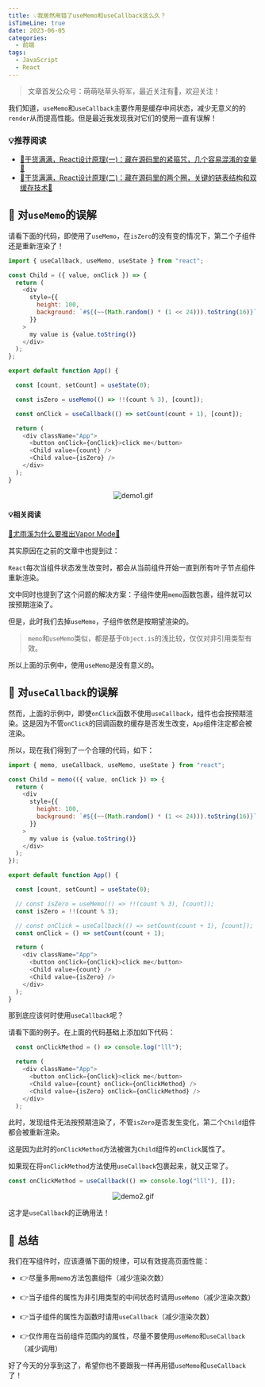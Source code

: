 ```yaml
---
title: 💡我居然用错了useMemo和useCallback这么久？
isTimeLine: true
date: 2023-06-05
categories:
  - 前端
tags:
  - JavaScript
  - React
---
```

> 文章首发公众号：萌萌哒草头将军，最近关注有🎁，欢迎关注！

我们知道，`useMemo`和`useCallback`主要作用是缓存中间状态，减少无意义的的`render`从而提高性能。但是最近我发现我对它们的使用一直有误解！

### 💡推荐阅读

-   [🎉干货满满，React设计原理(一)：藏在源码里的紧箍咒，几个容易混淆的变量🎉](https://juejin.cn/post/7241567583504728119 "https://juejin.cn/post/7241567583504728119")
-   [🎉干货满满，React设计原理(二)：藏在源码里的两个圈，关键的链表结构和双缓存技术🎉](https://link.juejin.cn/?target=)

## 💎 对`useMemo`的误解

请看下面的代码，即使用了`useMemo`，在`isZero`的没有变的情况下，第二个子组件还是重新渲染了！

```js
import { useCallback, useMemo, useState } from "react";

const Child = ({ value, onClick }) => {
  return (
    <div
      style={{
        height: 100,
        background: `#${(~~(Math.random() * (1 << 24))).toString(16)}`
      }}
    >
      my value is {value.toString()}
    </div>
  );
};

export default function App() {

  const [count, setCount] = useState(0);

  const isZero = useMemo(() => !!(count % 3), [count]);

  const onClick = useCallback(() => setCount(count + 1), [count]);

  return (
    <div className="App">
      <button onClick={onClick}>click me</button>
      <Child value={count} />
      <Child value={isZero} />
    </div>
  );
}
```

<p align="center"><img src="https://p6-juejin.byteimg.com/tos-cn-i-k3u1fbpfcp/ab78b32f486049348d365bd15bea677d~tplv-k3u1fbpfcp-watermark.image?" alt="demo1.gif"></p>

#### 💡相关阅读

[🎉尤雨溪为什么要推出Vapor Mode🎉](https://juejin.cn/post/7238153003282513957)

其实原因在之前的文章中也提到过：

`React`每次当组件状态发生改变时，都会从当前组件开始一直到所有叶子节点组件重新渲染。

文中同时也提到了这个问题的解决方案：子组件使用`memo`函数包裹，组件就可以按预期渲染了。

但是，此时我们去掉`useMemo`，子组件依然是按期望渲染的。

> `memo`和`useMemo`类似，都是基于`Object.is`的浅比较，仅仅对非引用类型有效。

所以上面的示例中，使用`useMemo`是没有意义的。

## 💎 对`useCallback`的误解

然而，上面的示例中，即使`onClick`函数不使用`useCallback`，组件也会按预期渲染。这是因为不管`onClick`的回调函数的缓存是否发生改变，`App`组件注定都会被渲染。

所以，现在我们得到了一个合理的代码，如下：

```js
import { memo, useCallback, useMemo, useState } from "react";

const Child = memo(({ value, onClick }) => {
  return (
    <div
      style={{
        height: 100,
        background: `#${(~~(Math.random() * (1 << 24))).toString(16)}`
      }}
    >
      my value is {value.toString()}
    </div>
  );
});

export default function App() {

  const [count, setCount] = useState(0);

  // const isZero = useMemo(() => !!(count % 3), [count]);
  const isZero = !!(count % 3);

  // const onClick = useCallback(() => setCount(count + 1), [count]);
  const onClick = () => setCount(count + 1);

  return (
    <div className="App">
      <button onClick={onClick}>click me</button>
      <Child value={count} />
      <Child value={isZero} />
    </div>
  );
}
```

那到底应该何时使用`useCallback`呢？

请看下面的例子。在上面的代码基础上添加如下代码：

```js
  const onClickMethod = () => console.log("lll");

  return (
    <div className="App">
      <button onClick={onClick}>click me</button>
      <Child value={count} onClick={onClickMethod} />
      <Child value={isZero} onClick={onClickMethod} />
    </div>
  );
```

此时，发现组件无法按预期渲染了，不管`isZero`是否发生变化，第二个`Child`组件都会被重新渲染。

这是因为此时的`onClickMethod`方法被做为`Child`组件的`onClick`属性了。

如果现在将`onClickMethod`方法使用`useCallback`包裹起来，就又正常了。

```js
const onClickMethod = useCallback(() => console.log("lll"), []);
```

<p align="center"><img src="https://p6-juejin.byteimg.com/tos-cn-i-k3u1fbpfcp/98bb92e54bde484f8dbb6e1a9fde8c93~tplv-k3u1fbpfcp-watermark.image?" alt="demo2.gif"></p>

这才是`useCallback`的正确用法！

## 💎 总结

我们在写组件时，应该遵循下面的规律，可以有效提高页面性能：

*   👉尽量多用`memo`方法包裹组件（减少渲染次数）

*   👉当子组件的属性为非引用类型的中间状态时请用`useMemo`（减少渲染次数）

*   👉当子组件的属性为函数时请用`useCallback`（减少渲染次数）

*   👉仅作用在当前组件范围内的属性，尽量不要使用`useMemo`和`useCallback`（减少调用）

好了今天的分享到这了，希望你也不要跟我一样再用错`useMemo`和`useCallback`了！
